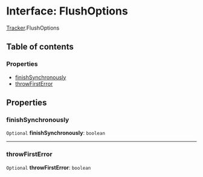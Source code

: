 # Interface: FlushOptions

[Tracker](/auto-docs/editor/modules/Tracker.md).FlushOptions

## Table of contents

### Properties

* [finishSynchronously](/auto-docs/editor/interfaces/Tracker.FlushOptions.md#finishsynchronously)
* [throwFirstError](/auto-docs/editor/interfaces/Tracker.FlushOptions.md#throwfirsterror)

## Properties

### finishSynchronously

`Optional` **finishSynchronously**: `boolean`

***

### throwFirstError

`Optional` **throwFirstError**: `boolean`
